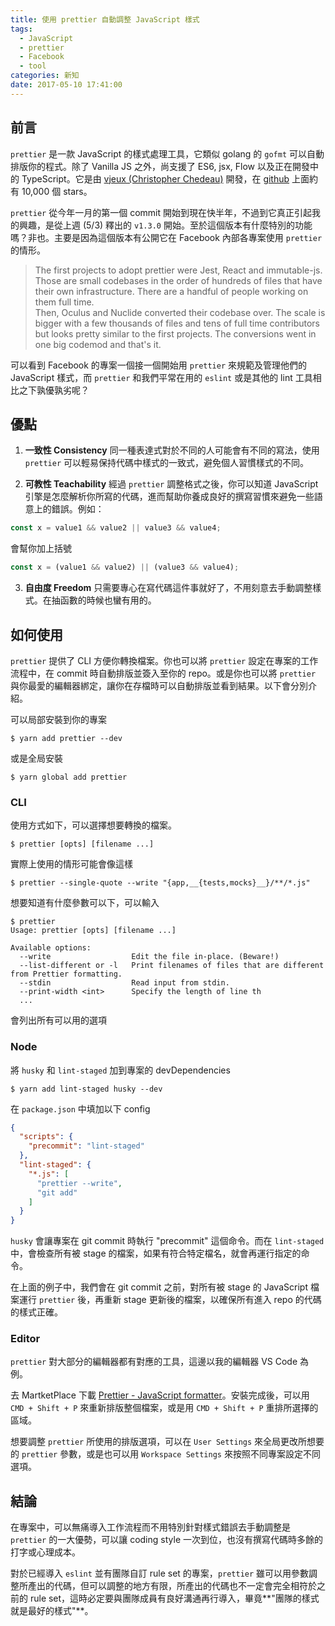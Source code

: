 ```yaml
---
title: 使用 prettier 自動調整 JavaScript 樣式
tags:
  - JavaScript
  - prettier
  - Facebook
  - tool
categories: 新知
date: 2017-05-10 17:41:00
---
```



## 前言

`prettier` 是一款 JavaScript 的樣式處理工具，它類似 golang 的 `gofmt` 可以自動排版你的程式。除了 Vanilla JS 之外，尚支援了 ES6, jsx, Flow 以及正在開發中的 TypeScript。它是由 [vjeux (Christopher Chedeau)][vjeux]  開發，在 [github][prettier_github] 上面約有 10,000 個 stars。

`prettier` 從今年一月的第一個 commit 開始到現在快半年，不過到它真正引起我的興趣，是從上週 (5/3) 釋出的 `v1.3.0` 開始。至於這個版本有什麼特別的功能嗎？非也。主要是因為這個版本有公開它在 Facebook 內部各專案使用 `prettier` 的情形。

<!-- more -->
> The first projects to adopt prettier were Jest, React and immutable-js. Those are small codebases in the order of hundreds of files that have their own infrastructure. There are a handful of people working on them full time.<br />
> Then, Oculus and Nuclide converted their codebase over. The scale is bigger with a few thousands of files and tens of full time contributors but looks pretty similar to the first projects. The conversions went in one big codemod and that's it.

可以看到 Facebook 的專案一個接一個開始用 `prettier` 來規範及管理他們的 JavaScript 樣式，而 `prettier` 和我們平常在用的 `eslint` 或是其他的 lint 工具相比之下孰優孰劣呢？

## 優點

1. **一致性 Consistency**
同一種表達式對於不同的人可能會有不同的寫法，使用 `prettier` 可以輕易保持代碼中樣式的一致式，避免個人習慣樣式的不同。

2. **可教性 Teachability**
經過 `prettier` 調整格式之後，你可以知道 JavaScript 引擎是怎麼解析你所寫的代碼，進而幫助你養成良好的撰寫習慣來避免一些語意上的錯誤。例如：
  ```js
  const x = value1 && value2 || value3 && value4;
  ```
  會幫你加上括號
  ```js
  const x = (value1 && value2) || (value3 && value4);
  ```
3. **自由度 Freedom**
只需要專心在寫代碼這件事就好了，不用刻意去手動調整樣式。在抽函數的時候也蠻有用的。

## 如何使用

`prettier` 提供了 CLI 方便你轉換檔案。你也可以將 `prettier` 設定在專案的工作流程中，在 commit 時自動排版並簽入至你的 repo。或是你也可以將 `prettier` 與你最愛的編輯器綁定，讓你在存檔時可以自動排版並看到結果。以下會分別介紹。

可以局部安裝到你的專案
```
$ yarn add prettier --dev
```
或是全局安裝
```
$ yarn global add prettier
```
### CLI

使用方式如下，可以選擇想要轉換的檔案。
```
$ prettier [opts] [filename ...]
```
實際上使用的情形可能會像這樣
```
$ prettier --single-quote --write "{app,__{tests,mocks}__}/**/*.js"
```
想要知道有什麼參數可以下，可以輸入
```
$ prettier
Usage: prettier [opts] [filename ...]

Available options:
  --write                  Edit the file in-place. (Beware!)
  --list-different or -l   Print filenames of files that are different from Prettier formatting.
  --stdin                  Read input from stdin.
  --print-width <int>      Specify the length of line th
  ...
```
會列出所有可以用的選項

### Node

將 `husky` 和 `lint-staged` 加到專案的 devDependencies
```
$ yarn add lint-staged husky --dev
```
在 `package.json` 中填加以下 config
```json
{
  "scripts": {
    "precommit": "lint-staged"
  },
  "lint-staged": {
    "*.js": [
      "prettier --write",
      "git add"
    ]
  }
}
```
`husky` 會讓專案在 git commit 時執行 "precommit" 這個命令。而在 `lint-staged` 中，會檢查所有被 stage 的檔案，如果有符合特定檔名，就會再運行指定的命令。

在上面的例子中，我們會在 git commit 之前，對所有被 stage 的 JavaScript 檔案運行 `prettier` 後，再重新 stage 更新後的檔案，以確保所有進入 repo 的代碼的樣式正確。

### Editor

`prettier` 對大部分的編輯器都有對應的工具，這邊以我的編輯器 VS Code 為例。

去 MartketPlace 下載 [Prettier - JavaScript formatter][vscode_ext]。安裝完成後，可以用 `CMD + Shift + P` 來重新排版整個檔案，或是用 `CMD + Shift + P` 重排所選擇的區域。

想要調整 `prettier` 所使用的排版選項，可以在 `User Settings` 來全局更改所想要的 `prettier` 參數，或是也可以用 `Workspace Settings` 來按照不同專案設定不同選項。

## 結論

在專案中，可以無痛導入工作流程而不用特別針對樣式錯誤去手動調整是 `prettier` 的一大優勢，可以讓 coding style 一次到位，也沒有撰寫代碼時多餘的打字或心理成本。

對於已經導入 `eslint` 並有團隊自訂 rule set 的專案，`prettier` 雖可以用參數調整所產出的代碼，但可以調整的地方有限，所產出的代碼也不一定會完全相符於之前的 rule set，這時必定要與團隊成員有良好溝通再行導入，畢竟**"團隊的樣式就是最好的樣式"**。

[vjeux]: https://twitter.com/vjeux
[prettier_web]: https://prettier.github.io/prettier/
[prettier_github]: https://github.com/prettier/prettier
[vscode_ext]: https://marketplace.visualstudio.com/items?itemName=esbenp.prettier-vscode
